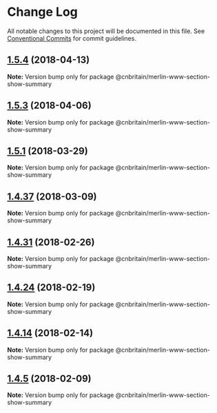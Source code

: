 # Change Log

All notable changes to this project will be documented in this file.
See [Conventional Commits](https://conventionalcommits.org) for commit guidelines.

<a name="1.5.4"></a>
## [1.5.4](https://github.com/cnduk/merlin-www-components/compare/@cnbritain/merlin-www-section-show-summary@1.5.3...@cnbritain/merlin-www-section-show-summary@1.5.4) (2018-04-13)




**Note:** Version bump only for package @cnbritain/merlin-www-section-show-summary

<a name="1.5.3"></a>
## [1.5.3](https://github.com/cnduk/merlin-www-components/compare/@cnbritain/merlin-www-section-show-summary@1.5.2...@cnbritain/merlin-www-section-show-summary@1.5.3) (2018-04-06)




**Note:** Version bump only for package @cnbritain/merlin-www-section-show-summary

<a name="1.5.1"></a>
## [1.5.1](https://github.com/cnduk/merlin-www-components/compare/@cnbritain/merlin-www-section-show-summary@1.5.0...@cnbritain/merlin-www-section-show-summary@1.5.1) (2018-03-29)




**Note:** Version bump only for package @cnbritain/merlin-www-section-show-summary

<a name="1.4.37"></a>
## [1.4.37](https://github.com/cnduk/merlin-www-components/compare/@cnbritain/merlin-www-section-show-summary@1.4.36...@cnbritain/merlin-www-section-show-summary@1.4.37) (2018-03-09)




**Note:** Version bump only for package @cnbritain/merlin-www-section-show-summary

<a name="1.4.31"></a>
## [1.4.31](https://github.com/cnduk/merlin-www-components/compare/@cnbritain/merlin-www-section-show-summary@1.4.30...@cnbritain/merlin-www-section-show-summary@1.4.31) (2018-02-26)




**Note:** Version bump only for package @cnbritain/merlin-www-section-show-summary

<a name="1.4.24"></a>
## [1.4.24](https://github.com/cnduk/merlin-www-components/compare/@cnbritain/merlin-www-section-show-summary@1.4.23...@cnbritain/merlin-www-section-show-summary@1.4.24) (2018-02-19)




**Note:** Version bump only for package @cnbritain/merlin-www-section-show-summary

<a name="1.4.14"></a>
## [1.4.14](https://github.com/cnduk/merlin-www-components/compare/@cnbritain/merlin-www-section-show-summary@1.4.13...@cnbritain/merlin-www-section-show-summary@1.4.14) (2018-02-14)




**Note:** Version bump only for package @cnbritain/merlin-www-section-show-summary

<a name="1.4.5"></a>
## [1.4.5](https://github.com/cnduk/merlin-www-components/compare/@cnbritain/merlin-www-section-show-summary@1.4.4...@cnbritain/merlin-www-section-show-summary@1.4.5) (2018-02-09)




**Note:** Version bump only for package @cnbritain/merlin-www-section-show-summary
